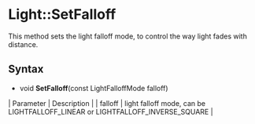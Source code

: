# Light::SetFalloff

This method sets the light falloff mode, to control the way light fades with distance.

## Syntax

- void **SetFalloff**(const LightFalloffMode falloff)

| Parameter | Description |
| falloff | light falloff mode, can be LIGHTFALLOFF_LINEAR or LIGHTFALLOFF_INVERSE_SQUARE |
